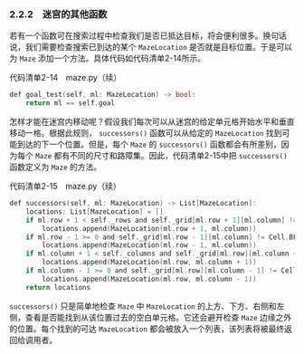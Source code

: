 ### 2.2.2　迷宫的其他函数

若有一个函数可在搜索过程中检查我们是否已抵达目标，将会便利很多。换句话说，我们需要检查搜索已到达的某个 `MazeLocation` 是否就是目标位置。于是可以为 `Maze` 添加一个方法。具体代码如代码清单2-14所示。

代码清单2-14　maze.py（续）

```c
def goal_test(self, ml: MazeLocation) -> bool:
    return ml == self.goal

```

怎样才能在迷宫内移动呢？假设我们每次可以从迷宫的给定单元格开始水平和垂直移动一格。根据此规则， `successors()` 函数可以从给定的 `MazeLocation` 找到可能到达的下一个位置。但是，每个 `Maze` 的 `successors()` 函数都会有所差别，因为每个 `Maze` 都有不同的尺寸和路障集。因此，代码清单2-15中把 `successors()` 函数定义为 `Maze` 的方法。

代码清单2-15　maze.py（续）

```c
def successors(self, ml: MazeLocation) -> List[MazeLocation]:
    locations: List[MazeLocation] = []
    if ml.row + 1 < self._rows and self._grid[ml.row + 1][ml.column] != Cell.BLOCKED:
        locations.append(MazeLocation(ml.row + 1, ml.column))
    if ml.row - 1 >= 0 and self._grid[ml.row - 1][ml.column] != Cell.BLOCKED:
        locations.append(MazeLocation(ml.row - 1, ml.column))
    if ml.column + 1 < self._columns and self._grid[ml.row][ml.column + 1] != Cell.BLOCKED:
        locations.append(MazeLocation(ml.row, ml.column + 1))
    if ml.column - 1 >= 0 and self._grid[ml.row][ml.column - 1] != Cell.BLOCKED:
        locations.append(MazeLocation(ml.row, ml.column - 1))
    return locations

```

`successors()` 只是简单地检查 `Maze` 中 `MazeLocation` 的上方、下方、右侧和左侧，查看是否能找到从该位置过去的空白单元格。它还会避开检查 `Maze` 边缘之外的位置。每个找到的可达 `MazeLocation` 都会被放入一个列表，该列表将被最终返回给调用者。

